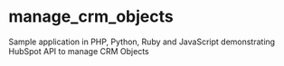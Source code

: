 # manage_crm_objects
Sample application in PHP, Python, Ruby and JavaScript demonstrating HubSpot API to manage CRM Objects
